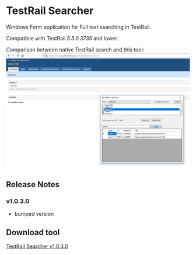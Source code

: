 # TestRail Searcher
Windows Form application for Full text searching in TestRail. 

Compatible with TestRail *5.5.0.3735* and lower.

Comparison between native TestRail search and this tool:
![TestRail Searcher](TestRail-Searcher.png)

## Release Notes
### v1.0.3.0
* bumped version

## Download tool
[TestRail Searcher v1.0.3.0](https://github.com/cernyjan/TestRail-Searcher/releases/download/v1.0.3.0/TestRail-Searcher.zip)
